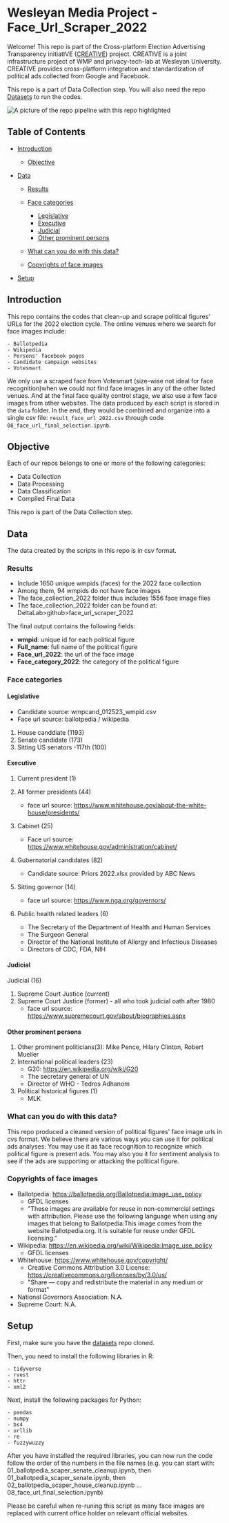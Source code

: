 # Wesleyan Media Project - Face_Url_Scraper_2022

Welcome! This repo is part of the Cross-platform Election Advertising Transparency initiatIVE ([CREATIVE](https://www.creativewmp.com/)) project. CREATIVE is a joint infrastructure project of WMP and privacy-tech-lab at Wesleyan University. CREATIVE provides cross-platform integration and standardization of political ads collected from Google and Facebook.

This repo is a part of Data Collection step. You will also need the repo [Datasets](https://github.com/Wesleyan-Media-Project/datasets) to run the codes.

![A picture of the repo pipeline with this repo highlighted](Creative_Pipelines.png)

## Table of Contents

- [Introduction](#introduction)

  - [Objective](#objective)

- [Data](#data)

  - [Results](#results)
  - [Face categories](#face-categories)

    - [Legislative](#legislative)
    - [Executive](#executive)
    - [Judicial](#judicial)
    - [Other prominent persons](#other-prominent-persons)

  - [What can you do with this data?](#what-can-you-do-with-this-data)
  - [Copyrights of face images](#copyrights-of-face-images)

- [Setup](#setup)

## Introduction

This repo contains the codes that clean-up and scrape political figures' URLs for the 2022 election cycle. The online venues where we search for face images include:

    - Ballotpedia
    - Wikipedia
    - Persons' facebook pages
    - Candidate campaign websites
    - Votesmart

We only use a scraped face from Votesmart (size-wise not ideal for face recognition)when we could not find face images in any of the other listed venues. And at the final face quality control stage, we also use a few face images from other websites. The data produced by each script is stored in the `data` folder. In the end, they would be combined and organize into a single csv file: `result_face_url_2022.csv` through code `08_face_url_final_selection.ipynb`.

## Objective

Each of our repos belongs to one or more of the following categories:

- Data Collection
- Data Processing
- Data Classification
- Compiled Final Data

This repo is part of the Data Collection step.

## Data

The data created by the scripts in this repo is in csv format.

### Results

- Include 1650 unique wmpids (faces) for the 2022 face collection
- Among them, 94 wmpids do not have face images
- The face_collection_2022 folder thus includes 1556 face image files
- The face_collection_2022 folder can be found at: DeltaLab>github>face_url_scraper_2022

The final output contains the following fields:

- **wmpid**: unique id for each political figure
- **Full_name**: full name of the political figure
- **Face_url_2022**: the url of the face image
- **Face_category_2022**: the category of the political figure

### Face categories

#### Legislative

- Candidate source: wmpcand_012523_wmpid.csv
- Face url source: ballotpedia / wikipedia

1. House canddiate (1193)
2. Senate candidate (173)
3. Sitting US senators -117th (100)

#### Executive

1. Current president (1)

2. All former presidents (44)
   - face url source: https://www.whitehouse.gov/about-the-white-house/presidents/
3. Cabinet (25)
   - Face url source: https://www.whitehouse.gov/administration/cabinet/
4. Gubernatorial candidates (82)

   - Candidate source: Priors 2022.xlsx provided by ABC News

5. Sitting governor (14)
   - face url source: https://www.nga.org/governors/
6. Public health related leaders (6)
   - The Secretary of the Department of Health and Human Services
   - The Surgeon General
   - Director of the National Institute of Allergy and Infectious Diseases
   - Directors of CDC, FDA, NIH

#### Judicial

Judicial (16)

1. Supreme Court Justice (current)
2. Supreme Court Justice (former) - all who took judicial oath after 1980
   - face url source: https://www.supremecourt.gov/about/biographies.aspx

#### Other prominent persons

1. Other prominent politicians(3): Mike Pence, Hilary Clinton, Robert Mueller
2. International political leaders (23)
   - G20: https://en.wikipedia.org/wiki/G20
   - The secretary general of UN
   - Director of WHO - Tedros Adhanom
3. Political historical figures (1)
   - MLK

### What can you do with this data?

This repo produced a cleaned version of political figures' face image urls in cvs format. We believe there are various ways you can use it for political ads analyses: You may use it as face recognition to recognize which political figure is present ads.
You may also you it for sentiment analysis to see if the ads are supporting or attacking the political figure.

### Copyrights of face images

- Ballotpedia: https://ballotpedia.org/Ballotpedia:Image_use_policy
  - GFDL licenses
  - "These images are available for reuse in non-commercial settings with attribution. Please use the following language when using any images that belong to Ballotpedia:This image comes from the website Ballotpedia.org. It is suitable for reuse under GFDL licensing."
- Wikipedia: https://en.wikipedia.org/wiki/Wikipedia:Image_use_policy
  - GFDL licenses
- Whitehouse: https://www.whitehouse.gov/copyright/
  - Creative Commons Attribution 3.0 License: https://creativecommons.org/licenses/by/3.0/us/
  - "Share — copy and redistribute the material in any medium or format"
- National Governors Association: N.A.
- Supreme Court: N.A.

## Setup

First, make sure you have the [datasets](https://github.com/Wesleyan-Media-Project/datasets) repo cloned.

Then, you need to install the following libraries in R:

    - tidyverse
    - rvest
    - httr
    - xml2

Next, install the following packages for Python:

    - pandas
    - numpy
    - bs4
    - urllib
    - re
    - fuzzywuzzy

After you have installed the required libraries, you can now run the code follow the order of the numbers in the file names (e.g. you can start with: 01_ballotpedia_scaper_senate_cleanup.ipynb, then 01_ballotpedia_scaper_senate.ipynb, then 02_ballotpedia_scaper_house_cleanup.ipynb ...
08_face_url_final_selection.ipynb)

Please be careful when re-runing this script as many face images are replaced with current office holder on relevant official websites.
